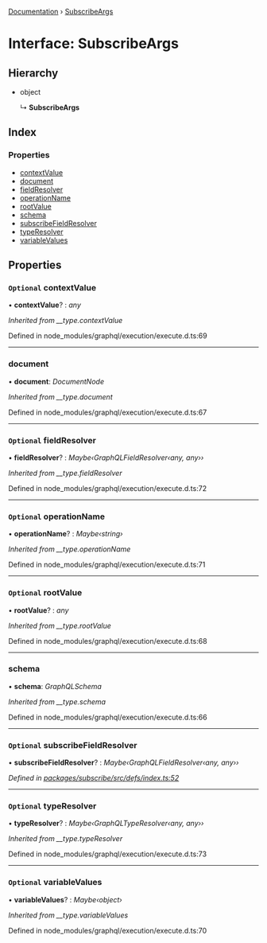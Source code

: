 [Documentation](../README.md) › [SubscribeArgs](subscribeargs.md)

# Interface: SubscribeArgs

## Hierarchy

* object

  ↳ **SubscribeArgs**

## Index

### Properties

* [contextValue](subscribeargs.md#optional-contextvalue)
* [document](subscribeargs.md#document)
* [fieldResolver](subscribeargs.md#optional-fieldresolver)
* [operationName](subscribeargs.md#optional-operationname)
* [rootValue](subscribeargs.md#optional-rootvalue)
* [schema](subscribeargs.md#schema)
* [subscribeFieldResolver](subscribeargs.md#optional-subscribefieldresolver)
* [typeResolver](subscribeargs.md#optional-typeresolver)
* [variableValues](subscribeargs.md#optional-variablevalues)

## Properties

### `Optional` contextValue

• **contextValue**? : *any*

*Inherited from __type.contextValue*

Defined in node_modules/graphql/execution/execute.d.ts:69

___

###  document

• **document**: *DocumentNode*

*Inherited from __type.document*

Defined in node_modules/graphql/execution/execute.d.ts:67

___

### `Optional` fieldResolver

• **fieldResolver**? : *Maybe‹GraphQLFieldResolver‹any, any››*

*Inherited from __type.fieldResolver*

Defined in node_modules/graphql/execution/execute.d.ts:72

___

### `Optional` operationName

• **operationName**? : *Maybe‹string›*

*Inherited from __type.operationName*

Defined in node_modules/graphql/execution/execute.d.ts:71

___

### `Optional` rootValue

• **rootValue**? : *any*

*Inherited from __type.rootValue*

Defined in node_modules/graphql/execution/execute.d.ts:68

___

###  schema

• **schema**: *GraphQLSchema*

*Inherited from __type.schema*

Defined in node_modules/graphql/execution/execute.d.ts:66

___

### `Optional` subscribeFieldResolver

• **subscribeFieldResolver**? : *Maybe‹GraphQLFieldResolver‹any, any››*

*Defined in [packages/subscribe/src/defs/index.ts:52](https://github.com/badbatch/graphql-box/blob/8c3dc0a/packages/subscribe/src/defs/index.ts#L52)*

___

### `Optional` typeResolver

• **typeResolver**? : *Maybe‹GraphQLTypeResolver‹any, any››*

*Inherited from __type.typeResolver*

Defined in node_modules/graphql/execution/execute.d.ts:73

___

### `Optional` variableValues

• **variableValues**? : *Maybe‹object›*

*Inherited from __type.variableValues*

Defined in node_modules/graphql/execution/execute.d.ts:70
